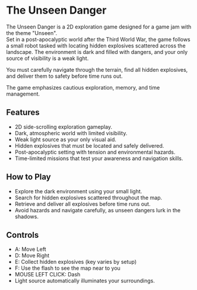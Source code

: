 # The Unseen Danger

The Unseen Danger is a 2D exploration game designed for a game jam with the theme "Unseen".  
Set in a post-apocalyptic world after the Third World War, the game follows a small robot tasked with locating hidden explosives scattered across the landscape. The environment is dark and filled with dangers, and your only source of visibility is a weak light.

You must carefully navigate through the terrain, find all hidden explosives, and deliver them to safety before time runs out.

The game emphasizes cautious exploration, memory, and time management.

## Features

- 2D side-scrolling exploration gameplay.
- Dark, atmospheric world with limited visibility.
- Weak light source as your only visual aid.
- Hidden explosives that must be located and safely delivered.
- Post-apocalyptic setting with tension and environmental hazards.
- Time-limited missions that test your awareness and navigation skills.

## How to Play

- Explore the dark environment using your small light.
- Search for hidden explosives scattered throughout the map.
- Retrieve and deliver all explosives before time runs out.
- Avoid hazards and navigate carefully, as unseen dangers lurk in the shadows.

## Controls

- A: Move Left
- D: Move Right
- E: Collect hidden explosives (key varies by setup)
- F: Use the flash to see the map near to you
- MOUSE LEFT CLICK: Dash
- Light source automatically illuminates your surroundings.

